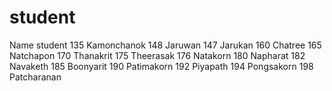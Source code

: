 # student
Name student
135 Kamonchanok
148 Jaruwan
147 Jarukan
160 Chatree
165 Natchapon
170 Thanakrit
175 Theerasak
176 Natakorn
180 Napharat
182 Navaketh 
185 Boonyarit
190 Patimakorn
192 Piyapath
194 Pongsakorn
198 Patcharanan
